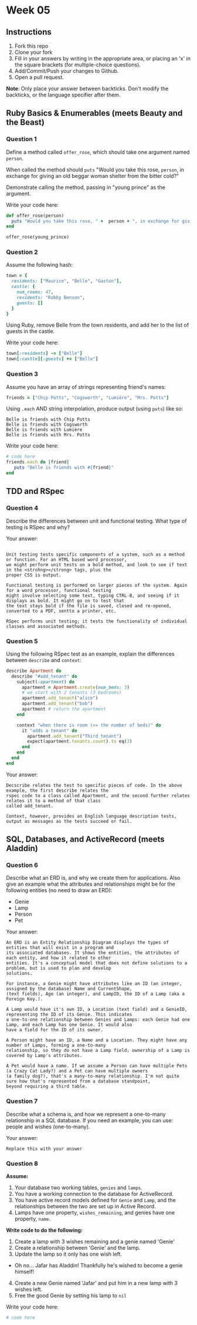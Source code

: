 # Week 05

## Instructions

1. Fork this repo
2. Clone your fork
3. Fill in your answers by writing in the appropriate area, or placing an 'x' in
the square brackets (for multiple-choice questions).
4. Add/Commit/Push your changes to Github.
5. Open a pull request.

**Note**: Only place your answer between backticks. Don't modify the backticks,
or the language specifier after them.

## Ruby Basics & Enumerables (meets Beauty and the Beast)

### Question 1

Define a method called `offer_rose`, which should take one argument named `person`.

When called the method should `puts` "Would you take this rose, `person`, in exchange for giving an old beggar woman shelter from the bitter cold?"

Demonstrate calling the method, passing in "young prince" as the argument.

Write your code here:
```ruby
def offer_rose(person)
  puts "Would you take this rose, " +  person + ", in exchange for giving an old beggar woman shelter from the bitter cold?"
end

offer_rose(young_prince)
```

### Question 2

Assume the following hash:

```ruby
town = {
  residents: ["Maurice", "Belle", "Gaston"],
  castle: {
    num_rooms: 47,
    residents: "Robby Benson",
    guests: []
  }
}
```

Using Ruby, remove Belle from the town residents, and
add her to the list of guests in the castle.

Write your code here:
```ruby
town[:residents] -= ["Belle"]
town[:castle][:guests] += ["Belle"]
```

### Question 3

Assume you have an array of strings representing friend's names:

```ruby
friends = ["Chip Potts", "Cogsworth", "Lumière", "Mrs. Potts"]
```

Using `.each` AND string interpolation, produce output (using `puts`) like so:

```
Belle is friends with Chip Potts
Belle is friends with Cogsworth
Belle is friends with Lumière
Belle is friends with Mrs. Potts
```

Write your code here:
```ruby
# code here
friends.each do |friend|
   puts "Belle is friends with #{friend}"
end
```

## TDD and RSpec

### Question 4

Describe the differences between unit and functional testing. What type of testing is RSpec and why?

Your answer:
```text

Unit testing tests specific components of a system, such as a method or function. For an HTML based word processor, 
we might perform unit tests on a bold method, and look to see if text in the <strohng></strong> tags, plus the 
proper CSS is output.

Functional testing is performed on larger pieces of the system. Again for a word processor, functional testing 
might involve selecting some text, typing CTRL-B, and seeing if it displays as bold. It might go on to test that 
the text stays bold if the file is saved, closed and re-opened, converted to a PDF, sentto a printer, etc. 

RSpec performs unit testing; it tests the functionality of individual classes and associated methods. 
```

### Question 5

Using the following RSpec test as an example, explain the differences between `describe` and `context`:

```ruby
describe Apartment do
  describe "#add_tenant" do
    subject(:apartment) do
      apartment = Apartment.create(num_beds: 3)
      # we start with 2 tenants (3 bedrooms)
      apartment.add_tenant("alice")
      apartment.add_tenant("bob")
      apartment # return the apartment
    end

    context "when there is room (<= the number of beds)" do
      it "adds a tenant" do
        apartment.add_tenant("Third tenant")
        expect(apartment.tenants.count).to eq(3)
      end
    end
  end
end
```

Your answer:
```text
Decscribe relates the test to specific pieces of code. In the above example, the first describe relates the 
rspec code to a class called Apartment, and the second further relates relates it to a method of that class 
called add_tenant. 

Context, however, provides an English language description tests, output as messages as the tests succeed or fail. 
```

## SQL, Databases, and ActiveRecord (meets Aladdin)

### Question 6

Describe what an ERD is, and why we create them for applications. Also give an
example what the attributes and relationships might be for the following
entities (no need to draw an ERD):
* Genie
* Lamp
* Person
* Pet

Your answer:
```
An ERD is an Entity Relationship Diagram displays the types of entities that will exist in a program and 
its associated databases. It shows the entities, the attributes of each entity, and how it related to other 
entities. It's a conceptual model that does not define solutions to a problem, but is used to plan and develop
solutions. 

For instance, a Genie might have attributes like an ID (an integer, assigned by the database) Name and CurrentShape, 
(text fields), Age (an integer), and LampID, the ID of a Lamp (aka a Foreign Key.).

A Lamp would have it's own ID, a Location (text field) and a GenieID, representing the ID of its Genie. This indicates
a one-to-one relationship between Genies and Lamps: each Genie had one Lamp, and each Lamp has one Genie. It would also
have a field for the ID of its owner. 

A Person might have an ID, a Name and a Location. They might have any number of Lamps, forming a one-to-many 
relationship, so they do not have a Lamp field; ownership of a Lamp is covered by Lamp's attributes. 

A Pet would have a name. If we assume a Person can have multiple Pets (a Crazy Cat Lady?) and a Pet can have multiple owners
(a family dog?), that's a many-to-many relationship. I'm not quite sure how that's represented from a database standpoint, 
beyond requiring a third table.
```

### Question 7

Describe what a schema is, and how we represent a one-to-many relationship in a
SQL database. If you need an example, you can use: people and wishes
(one-to-many).

Your answer:
```
Replace this with your answer
```

### Question 8

**Assume:**  

1. Your database two working tables, `genies` and `lamps`.  
2. You have a working connection to the database for ActiveRecord.  
3. You have active record models defined for `Genie` and `Lamp`, and the
relationships between the two are set up in Active Record.  
4. Lamps have one property, `wishes_remaining`, and genies have one property, `name`.  

**Write code to do the following:**

1. Create a lamp with 3 wishes remaining and a genie named 'Genie'
2. Create a relationship between 'Genie' and the lamp.
3. Update the lamp so it only has one wish left.
  * Oh no... Jafar has Aladdin! Thankfully he's wished to become a genie himself!
4. Create a new Genie named 'Jafar' and put him in a new lamp with 3 wishes left.
5. Free the good Genie by setting his lamp to `nil`


Write your code here:
```ruby
# code here
```
